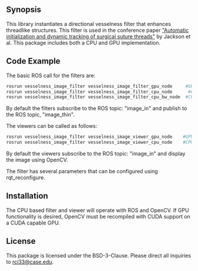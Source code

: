 ## Synopsis

This library instantiates a directional vesselness filter that enhances threadlike structures. This filter is used in the conference paper ["Automatic initialization and dynamic tracking of surgical suture threads"](http://ieeexplore.ieee.org/document/7139853/) by Jackson et al. This package includes both a CPU and GPU implementation.

## Code Example

The basic ROS call for the filters are: 
```sh
rosrun vesselness_image_filter vesselness_image_filter_gpu_node     #GPU based vesselness filter
rosrun vesselness_image_filter vesselness_image_filter_cpu_node      #CPU based vesselness filter
rosrun vesselness_image_filter vesselness_image_filter_cpu_bw_node  #CPU based grayscale vesselness filter
```
By default the filters subscribe to the ROS topic: "image_in" and publish to the ROS topic, "image_thin".

The viewers can be called as follows: 
```sh
rosrun vesselness_image_filter vesselness_image_viewer_gpu_node    #GPU based vesselness viewer
rosrun vesselness_image_filter vesselness_image_viewer_cpu_node    #CPU based vesselness viewer
```
By default the viewers subscribe to the ROS topic: "image_in" and display the image using OpenCV.

The filter has several parameters that can be configured using rqt_reconfigure.

## Installation

The CPU based filter and viewer will operate with ROS and OpenCV. If GPU functionality is desired, OpenCV must be recompiled with CUDA support on a CUDA capable GPU.

## License

This package is licensed under the BSD-3-Clause. 
Please direct all inquiries to rcj33@case.edu.
